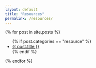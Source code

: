 ```yaml
---
layout: default
title: "Resources"
permalink: /resources/
---
```


{% for post in site.posts %}
   <ul>
   {% if post.categories == "resource" %}
       <li><a href="{{ post.url }}">{{ post.title }}</a></li>
   {% endif %}
   </ul>
{% endfor %}